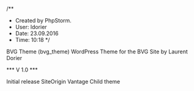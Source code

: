 /**
 * Created by PhpStorm.
 * User: ldorier
 * Date: 23.09.2016
 * Time: 10:18
 */

BVG Theme (bvg_theme)
WordPress Theme for the BVG Site by Laurent Dorier

*** V 1.0 ***

Initial release
SiteOrigin Vantage Child theme
